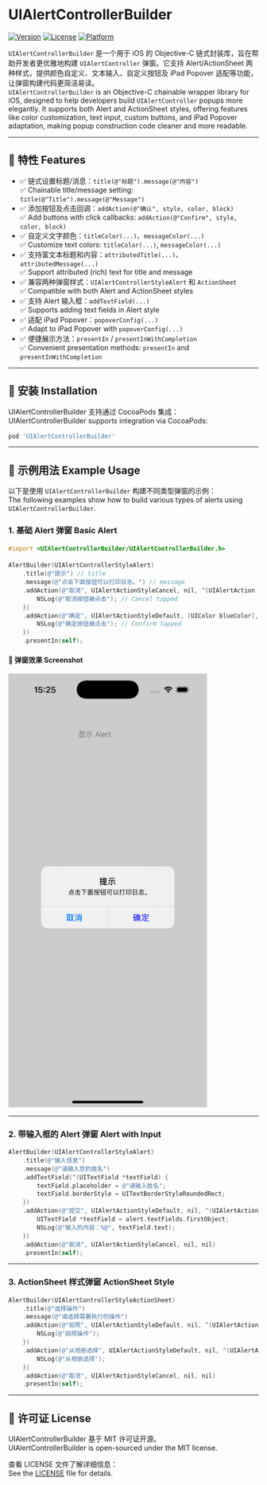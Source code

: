 # UIAlertControllerBuilder

[![Version](https://img.shields.io/cocoapods/v/UIAlertControllerBuilder.svg?style=flat)](https://cocoapods.org/pods/UIAlertControllerBuilder)
[![License](https://img.shields.io/cocoapods/l/UIAlertControllerBuilder.svg?style=flat)](https://cocoapods.org/pods/UIAlertControllerBuilder)
[![Platform](https://img.shields.io/cocoapods/p/UIAlertControllerBuilder.svg?style=flat)](https://cocoapods.org/pods/UIAlertControllerBuilder)

`UIAlertControllerBuilder` 是一个用于 iOS 的 Objective-C 链式封装库，旨在帮助开发者更优雅地构建 `UIAlertController` 弹窗。它支持 Alert/ActionSheet 两种样式，提供颜色自定义、文本输入、自定义按钮及 iPad Popover 适配等功能，让弹窗构建代码更简洁易读。  
`UIAlertControllerBuilder` is an Objective-C chainable wrapper library for iOS, designed to help developers build `UIAlertController` popups more elegantly. It supports both Alert and ActionSheet styles, offering features like color customization, text input, custom buttons, and iPad Popover adaptation, making popup construction code cleaner and more readable.

---

## 🧩 特性 Features

- ✅ 链式设置标题/消息：`title(@"标题").message(@"内容")`  
  ✅ Chainable title/message setting: `title(@"Title").message(@"Message")`
- ✅ 添加按钮及点击回调：`addAction(@"确认", style, color, block)`  
  ✅ Add buttons with click callbacks: `addAction(@"Confirm", style, color, block)`
- ✅ 自定义文字颜色：`titleColor(...)`、`messageColor(...)`  
  ✅ Customize text colors: `titleColor(...)`, `messageColor(...)`
- ✅ 支持富文本标题和内容：`attributedTitle(...)`、`attributedMessage(...)`  
  ✅ Support attributed (rich) text for title and message
- ✅ 兼容两种弹窗样式：`UIAlertControllerStyleAlert` 和 `ActionSheet`  
  ✅ Compatible with both Alert and ActionSheet styles
- ✅ 支持 Alert 输入框：`addTextField(...)`  
  ✅ Supports adding text fields in Alert style
- ✅ 适配 iPad Popover：`popoverConfig(...)`  
  ✅ Adapt to iPad Popover with `popoverConfig(...)`
- ✅ 便捷展示方法：`presentIn` / `presentInWithCompletion`  
  ✅ Convenient presentation methods: `presentIn` and `presentInWithCompletion`

---

## 🚀 安装 Installation

UIAlertControllerBuilder 支持通过 CocoaPods 集成：  
UIAlertControllerBuilder supports integration via CocoaPods:

```ruby
pod 'UIAlertControllerBuilder'
```

---

## 📝 示例用法 Example Usage

以下是使用 `UIAlertControllerBuilder` 构建不同类型弹窗的示例：  
The following examples show how to build various types of alerts using `UIAlertControllerBuilder`.

### 1. 基础 Alert 弹窗 Basic Alert

```objective-c
#import <UIAlertControllerBuilder/UIAlertControllerBuilder.h>

AlertBuilder(UIAlertControllerStyleAlert)
    .title(@"提示") // title
    .message(@"点击下面按钮可以打印日志。") // message
    .addAction(@"取消", UIAlertActionStyleCancel, nil, ^(UIAlertAction *action, UIAlertController *alert) {
        NSLog(@"取消按钮被点击"); // Cancel tapped
    })
    .addAction(@"确定", UIAlertActionStyleDefault, [UIColor blueColor], ^(UIAlertAction *action, UIAlertController *alert) {
        NSLog(@"确定按钮被点击"); // Confirm tapped
    })
    .presentIn(self);
```

#### 📸 弹窗效果 Screenshot

<img src="https://github.com/dabenliu/UIAlertControllerBuilder/blob/main/example_picture.png" alt="UIAlertControllerBuilder 示例效果" width="400"/>

---

### 2. 带输入框的 Alert 弹窗 Alert with Input

```objective-c
AlertBuilder(UIAlertControllerStyleAlert)
    .title(@"输入信息")
    .message(@"请输入您的姓名")
    .addTextField(^(UITextField *textField) {
        textField.placeholder = @"请输入姓名";
        textField.borderStyle = UITextBorderStyleRoundedRect;
    })
    .addAction(@"提交", UIAlertActionStyleDefault, nil, ^(UIAlertAction *action, UIAlertController *alert) {
        UITextField *textField = alert.textFields.firstObject;
        NSLog(@"输入的内容：%@", textField.text);
    })
    .addAction(@"取消", UIAlertActionStyleCancel, nil, nil)
    .presentIn(self);
```

---

### 3. ActionSheet 样式弹窗 ActionSheet Style

```objective-c
AlertBuilder(UIAlertControllerStyleActionSheet)
    .title(@"选择操作")
    .message(@"请选择需要执行的操作")
    .addAction(@"拍照", UIAlertActionStyleDefault, nil, ^(UIAlertAction *action, UIAlertController *alert) {
        NSLog(@"拍照操作");
    })
    .addAction(@"从相册选择", UIAlertActionStyleDefault, nil, ^(UIAlertAction *action, UIAlertController *alert) {
        NSLog(@"从相册选择");
    })
    .addAction(@"取消", UIAlertActionStyleCancel, nil, nil)
    .presentIn(self);
```

---

## 🔖 许可证 License

UIAlertControllerBuilder 基于 MIT 许可证开源。  
UIAlertControllerBuilder is open-sourced under the MIT license.  

查看 LICENSE 文件了解详细信息：  
See the [LICENSE](https://github.com/dabenliu/UIAlertControllerBuilder/blob/main/LICENSE) file for details.
